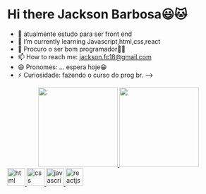 # Hi there Jackson Barbosa😃🐱


- 🔭  atualmente  estudo para ser front end
- 🌱 I’m currently learning Javascript,html,css,react
- 🤔 Procuro o ser bom programador🐱‍👤
- 📫 How to reach me: jackson.fc18@gmail.com
- 😄 Pronomes: ... espera hoje😁
- ⚡ Curiosidade: fazendo o curso do prog br. 
-->
<div align = "center">
  <a href="https://github.com/JacksonBarbosa">
  <img height = "180em" src = "https://github-readme-stats.vercel.app/api?username=JacksonBarbosa&show_icons=true&theme=red&include_all_commits=true&count_private=true" />
  <img height = "180em" src = "https://github-readme-stats.vercel.app/api/top-langs/?username=JacksonBarbosa&layout=compact&langs_count=7&theme=dark" />
</div>
<img src = "https://cdn.jsdelivr.net/gh/devicons/devicon/icons/html5/html5-original.svg" alt = "html" widtf = "40" height = "40" style = "max -largura: 100%; margem: 0 2px; "> </img>
<img src = "https://cdn.jsdelivr.net/gh/devicons/devicon/icons/css3/css3-original.svg" alt = "css" widtf = "40" height = "40" style = "max -largura: 100%; margem: 0 2px; "> </img>
<img src = "https://cdn.jsdelivr.net/gh/devicons/devicon/icons/javascript/javascript-original.svg" alt = "javascript" widtf = "40" height = "40" style = "max -largura: 100%; margem: 0 2px; "> </img>
<img src = "https://cdn.jsdelivr.net/gh/devicons/devicon/icons/react/react-original.svg" alt = "reactjs" widtf = "40" height = "40" style = "max -largura: 100%; margem: 0 2px; "> </img>











